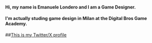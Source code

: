 
#### Hi, my name is Emanuele Londero and I am a **Game Designer**.
#### I'm actually studing game design in Milan at the **Digital Bros Game Academy**.
##[This is my Twitter/X profile](https://twitter.com/EmaLondero)



<!---
EmaWS/EmaWS is a ✨ special ✨ repository because its `README.md` (this file) appears on your GitHub profile.
You can click the Preview link to take a look at your changes.
--->


